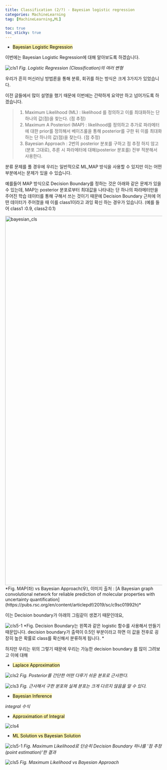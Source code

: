 ```yaml
---
title: Classification (2/?) - Bayesian logistic regression
categories: MachineLearning
tag: [MachineLearning,ML]

toc: true
toc_sticky: true
---
```


- <mark style='background-color: #fff5b1'> Bayesian Logistic Regression </mark>

이번에는 Bayesian Logistic Regression에 대해 알아보도록 하겠습니다.

![cls1](https://user-images.githubusercontent.com/48202736/107110376-b2d4d400-688a-11eb-832b-4cbb5babc175.png)
*Fig. Logistic Regression (Classification)의 여러 변형*

우리가 흔히 머신러닝 방법론을 통해 분류, 회귀를 하는 방식은 크게 3가지가 있었습니다.

이전 글들에서 많이 설명을 했기 때문에 이번에는 간략하게 요약만 하고 넘어가도록 하겠습니다.

> 1. Maximum Likelihood (ML) : likelihood 를 정의하고 이를 최대화하는 단 하나의 값(점)을 찾는다. (점 추정) <br>
> 2. Maximum A Posteriori (MAP) : likelihood를 정의하고 추가로 파라메터에 대한 prior를 정의해서 베이즈룰을 통해 posterior를 구한 뒤 이를 최대화하는 단 하나의 값(점)을 찾는다. (점 추정) <br>
> 3. Bayesian Approach : 2번의 posterior 분포를 구하고 점 추정 하지 않고(분포 그대로), 추론 시 파라메터에 대해(posterior 분포를) 전부 적분해서 사용한다. <br>

분류 문제를 풀 경우에 우리는 일반적으로 ML,MAP 방식을 사용할 수 있지만 이는 어떤 부분에서는 문제가 있을 수 있습니다. 

예를들어 MAP 방식으로 Decision Boundary를 정하는 것은 아래와 같은 문제가 있을 수 있는데, 
MAP는 posterior 분포로부터 최대값을 나타내는 단 하나의 파라메터만을 주어진 학습 데이터를 통해 구해서 쓰는 것이기 때문에 Decision Boundary 근처에 어떤 데이터가 주어졌을 때 이를 class1이라고 과잉 확신 하는 경우가 있습니다. (예를 들어 class1 :0.9, class2:0.1) 

<img width="1182" alt="bayesian_cls" src="https://user-images.githubusercontent.com/48202736/107111166-0c400180-6891-11eb-93d1-6f6a16fba8b4.png">
*Fig. MAP(좌) vs Bayesian Approach(우), 이미지 출처 : [A Bayesian graph convolutional network for reliable prediction of molecular properties with uncertainty quantification](https://pubs.rsc.org/en/content/articlepdf/2019/sc/c9sc01992h)*

이는 Decision boundary가 아래의 그림같이 생겼기 때문인데요,

![cls5-1](https://user-images.githubusercontent.com/48202736/107110383-b8321e80-688a-11eb-9d60-901e301a7f81.png)
*Fig. Decision Boundary는 왼쪽과 같은 logistic 함수를 사용해서 만들기 때문입니다. decision boundary가 출력이 0.5인 부분이라고 하면 이 값을 전후로 굉장히 높은 확률로 class를 확신해서 분류하게 됩니다. *

하지만 우리는 위의 
그렇기 때문에 우리는 가능한 decision boundary 를 많이 그려보고 이에 대해 

- <mark style='background-color: #fff5b1'> Laplace Approximation </mark>

![cls2](https://user-images.githubusercontent.com/48202736/107110380-b700f180-688a-11eb-8e65-ce0e99f29e0e.png)
*Fig. Posterior를 간단한 어떤 다루기 쉬운 분포로 근사한다.*

![cls3](https://user-images.githubusercontent.com/48202736/107110381-b700f180-688a-11eb-937e-d3340fba0dc5.png)
*Fig. 근사해서 구한 분포와 실제 분포는 크게 다르지 않음을 알 수 있다.*

- <mark style='background-color: #fff5b1'> Bayesian Inference </mark>

*integral 수식*

- <mark style='background-color: #fff5b1'> Approximation of Integral </mark>

![cls4](https://user-images.githubusercontent.com/48202736/107110382-b7998800-688a-11eb-9cca-bd4eccac089c.png)

- <mark style='background-color: #fff5b1'> ML Solution vs Bayesian Solution </mark>

![cls5-1](https://user-images.githubusercontent.com/48202736/107110383-b8321e80-688a-11eb-9d60-901e301a7f81.png)
*Fig. Maximum Likelihood로 단순히 Decision Boundary 하나를 '점 추정(point estimation)'한 결과*

![cls5](https://user-images.githubusercontent.com/48202736/107110384-b8cab500-688a-11eb-89af-1f1033e883c6.png)
*Fig. Maximum Likelihood vs Bayesian Approach*



